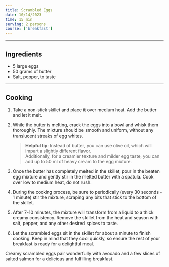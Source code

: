 ```yaml
---
title: Scrambled Eggs
date: 10/14/2023
time: 15 min
serving: 2 persons
course: ['breakfast']
---
```


---

## Ingredients

- 5 large eggs
- 50 grams of butter
- Salt, pepper, to taste

---

## Cooking

1. Take a non-stick skillet and place it over medium heat. Add the butter and let it melt.

2. While the butter is melting, crack the eggs into a bowl and whisk them thoroughly.
   The mixture should be smooth and uniform, without any translucent streaks of egg whites.

   > **Helpful tip**: Instead of butter, you can use olive oil, which will impart a slightly different flavor.  
   > Additionally, for a creamier texture and milder egg taste, you can add up to 50 ml of heavy cream to the egg mixture.

3. Once the butter has completely melted in the skillet, pour in the beaten egg mixture and gently stir in the melted butter with a spatula.
   Cook over low to medium heat, do not rush.

4. During the cooking process, be sure to periodically (every 30 seconds - 1 minute) stir the mixture,
   scraping any bits that stick to the bottom of the skillet.

5. After 7-10 minutes, the mixture will transform from a liquid to a thick creamy consistency.
   Remove the skillet from the heat and season with salt, pepper, and any other desired spices to taste.

6. Let the scrambled eggs sit in the skillet for about a minute to finish cooking.
   Keep in mind that they cool quickly, so ensure the rest of your breakfast is ready for a delightful meal.

Creamy scrambled eggs pair wonderfully with avocado and a few slices of salted salmon for a delicious and fulfilling breakfast.
